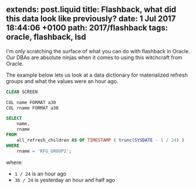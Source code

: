extends: post.liquid
title: Flashback, what did this data look like previously?
date: 1 Jul 2017 18:44:06 +0100
path: 2017/flashback
tags: oracle, flashback, lsd
---
I'm only scratching the surface of what you can do with flashback in Oracle. Our
DBAs are absolute ninjas when it comes to using this witchcraft from Oracle.

The example below lets us look at a data dictionary for materialized refresh
groups and what the values were an hour ago.

```sql
CLEAR SCREEN

COL name FORMAT a30
COL rname FORMAT a30

SELECT
    name,
    rname
FROM
    all_refresh_children AS OF TIMESTAMP ( trunc(SYSDATE - 1 / 24) )
WHERE
    rname = 'RFG_GROUP2';
```

where:

 - `1 / 24` is an hour ago
 - `36 / 24` is yesterday an hour and half ago